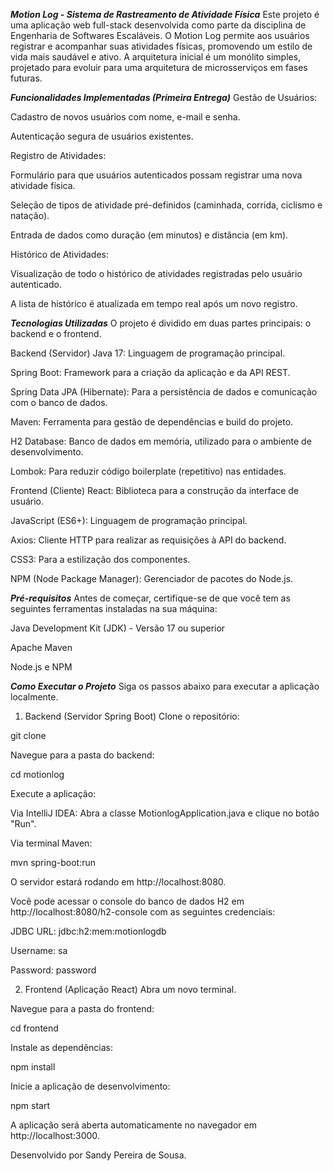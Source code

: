 ***Motion Log - Sistema de Rastreamento de Atividade Física***
Este projeto é uma aplicação web full-stack desenvolvida como parte da disciplina de Engenharia de Softwares Escaláveis. O Motion Log permite aos usuários registrar e acompanhar suas atividades físicas, promovendo um estilo de vida mais saudável e ativo. A arquitetura inicial é um monólito simples, projetado para evoluir para uma arquitetura de microsserviços em fases futuras.

***Funcionalidades Implementadas (Primeira Entrega)***
Gestão de Usuários:

Cadastro de novos usuários com nome, e-mail e senha.

Autenticação segura de usuários existentes.

Registro de Atividades:

Formulário para que usuários autenticados possam registrar uma nova atividade física.

Seleção de tipos de atividade pré-definidos (caminhada, corrida, ciclismo e natação).

Entrada de dados como duração (em minutos) e distância (em km).

Histórico de Atividades:

Visualização de todo o histórico de atividades registradas pelo usuário autenticado.

A lista de histórico é atualizada em tempo real após um novo registro.

***Tecnologias Utilizadas***
O projeto é dividido em duas partes principais: o backend e o frontend.

Backend (Servidor)
Java 17: Linguagem de programação principal.

Spring Boot: Framework para a criação da aplicação e da API REST.

Spring Data JPA (Hibernate): Para a persistência de dados e comunicação com o banco de dados.

Maven: Ferramenta para gestão de dependências e build do projeto.

H2 Database: Banco de dados em memória, utilizado para o ambiente de desenvolvimento.

Lombok: Para reduzir código boilerplate (repetitivo) nas entidades.

Frontend (Cliente)
React: Biblioteca para a construção da interface de usuário.

JavaScript (ES6+): Linguagem de programação principal.

Axios: Cliente HTTP para realizar as requisições à API do backend.

CSS3: Para a estilização dos componentes.

NPM (Node Package Manager): Gerenciador de pacotes do Node.js.

***Pré-requisitos***
Antes de começar, certifique-se de que você tem as seguintes ferramentas instaladas na sua máquina:

Java Development Kit (JDK) - Versão 17 ou superior

Apache Maven

Node.js e NPM

***Como Executar o Projeto***
Siga os passos abaixo para executar a aplicação localmente.

1. Backend (Servidor Spring Boot)
Clone o repositório:

git clone <url-do-seu-repositorio>

Navegue para a pasta do backend:

cd motionlog

Execute a aplicação:

Via IntelliJ IDEA: Abra a classe MotionlogApplication.java e clique no botão "Run".

Via terminal Maven:

mvn spring-boot:run

O servidor estará rodando em http://localhost:8080.

Você pode acessar o console do banco de dados H2 em http://localhost:8080/h2-console com as seguintes credenciais:

JDBC URL: jdbc:h2:mem:motionlogdb

Username: sa

Password: password

2. Frontend (Aplicação React)
Abra um novo terminal.

Navegue para a pasta do frontend:

cd frontend

Instale as dependências:

npm install

Inicie a aplicação de desenvolvimento:

npm start

A aplicação será aberta automaticamente no navegador em http://localhost:3000.

Desenvolvido por Sandy Pereira de Sousa.